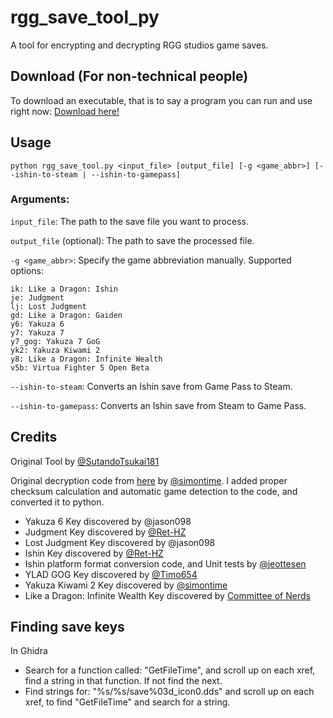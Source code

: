 # rgg_save_tool_py

A tool for encrypting and decrypting RGG studios game saves.

## Download (For non-technical people)

To download an executable, that is to say a program you can run and use right now: [Download here!](https://github.com/GarnetSunset/rgg_save_tool_py/releases)

## Usage

``
python rgg_save_tool.py <input_file> [output_file] [-g <game_abbr>] [--ishin-to-steam | --ishin-to-gamepass]
``

### Arguments:

``input_file``: The path to the save file you want to process.

``output_file`` (optional): The path to save the processed file.

``-g <game_abbr>``: Specify the game abbreviation manually. Supported options:

```
ik: Like a Dragon: Ishin
je: Judgment
lj: Lost Judgment
gd: Like a Dragon: Gaiden
y6: Yakuza 6
y7: Yakuza 7
y7_gog: Yakuza 7 GoG
yk2: Yakuza Kiwami 2
y8: Like a Dragon: Infinite Wealth
v5b: Virtua Fighter 5 Open Beta
```

``--ishin-to-steam``: Converts an Ishin save from Game Pass to Steam.

``--ishin-to-gamepass``: Converts an Ishin save from Steam to Game Pass.

## Credits

Original Tool by [@SutandoTsukai181](https://github.com/SutandoTsukai181/yk2_save)

Original decryption code from [here](https://gist.github.com/simontime/59661a189b20fc3517b20d8c9f329017) by [@simontime](https://github.com/simontime). I
added proper checksum calculation and automatic game detection to the code, and converted it to python.

- Yakuza 6 Key discovered by @jason098
- Judgment Key discovered by [@Ret-HZ](https://github.com/Ret-HZ)
- Lost Judgment Key discovered by @jason098
- Ishin Key discovered by [@Ret-HZ](https://github.com/Ret-HZ)
- Ishin platform format conversion code, and Unit tests by [@jeottesen](https://github.com/jeottesen)
- YLAD GOG Key discovered by [@Timo654](https://github.com/Timo654)
- Yakuza Kiwami 2 Key discovered by [@simontime](https://github.com/simontime)
- Like a Dragon: Infinite Wealth Key discovered by [Committee of Nerds](https://www.youtube.com/watch?v=CjN4aUI-RJM)

## Finding save keys

In Ghidra

- Search for a function called: "GetFileTime", and scroll up on each xref, find a string in that function. If not find
  the next.
- Find strings for: "%s/%s/save%03d_icon0.dds" and scroll up on each xref, to find "GetFileTime" and search for a
  string.
